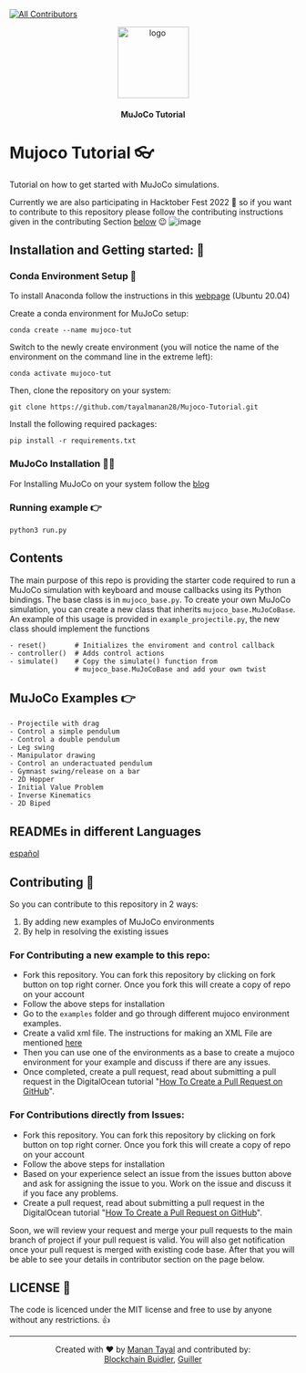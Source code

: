 <!-- ALL-CONTRIBUTORS-BADGE:START - Do not remove or modify this section -->
[![All Contributors](https://img.shields.io/badge/all_contributors-5-orange.svg?style=flat-square)](#contributors-)
<!-- ALL-CONTRIBUTORS-BADGE:END -->
<p align="center">
    <img src="./img/Logo.svg" alt="logo" width="125"/>
</p>

<h4 align="center">MuJoCo Tutorial</h4>


# Mujoco Tutorial 👓
Tutorial on how to get started with MuJoCo simulations.

Currently we are also participating in Hacktober Fest 2022 🎃 so if you want to contribute to this repository please follow the contributing instructions given in the contributing Section [below](https://github.com/tayalmanan28/MuJoCo-Tutorial/blob/main/README.md#contributing) 😉
![image](https://user-images.githubusercontent.com/42448031/193699422-a75d4807-e7ab-456a-9f57-e82195647c3b.png)


## Installation and Getting started: 🚀

### Conda Environment Setup 🐍

To install Anaconda follow the instructions in this [webpage](https://www.digitalocean.com/community/tutorials/how-to-install-the-anaconda-python-distribution-on-ubuntu-20-04-quickstart) (Ubuntu 20.04)

Create a conda environment for MuJoCo setup:  
```
conda create --name mujoco-tut  
```
Switch to the newly create environment (you will notice the name of the environment on the command line in the extreme left):  
```
conda activate mujoco-tut  
```

Then, clone the repository on your system:
```
git clone https://github.com/tayalmanan28/Mujoco-Tutorial.git
```
Install the following required packages:
```
pip install -r requirements.txt
```

### MuJoCo Installation 👨‍💻

For Installing MuJoCo on your system follow the [blog](https://tayalmanan28.github.io/my_blogs/mujoco/simulations/robotics/2022/01/21/MuJoCo.html)

### Running example 👉

``` python3 run.py ```

## Contents

The main purpose of this repo is providing the starter code required to run a MuJoCo simulation with keyboard and mouse callbacks using its Python bindings. The base class is in `mujoco_base.py`. To create your own MuJoCo simulation, you can create a new class that inherits `mujoco_base.MuJoCoBase`. An example of this usage is provided in `example_projectile.py`, the new class should implement the functions

```[Python]
- reset()       # Initializes the enviroment and control callback
- controller()  # Adds control actions
- simulate()    # Copy the simulate() function from 
                # mujoco_base.MuJoCoBase and add your own twist
```

## MuJoCo Examples 👉


```[Markdown]
- Projectile with drag
- Control a simple pendulum
- Control a double pendulum
- Leg swing
- Manipulator drawing
- Control an underactuated pendulum
- Gymnast swing/release on a bar
- 2D Hopper
- Initial Value Problem
- Inverse Kinematics
- 2D Biped
```

## READMEs in different Languages

[español](https://github.com/tayalmanan28/MuJoCo-Tutorial/blob/main/README_sp.md)

## Contributing 🤝

So you can contribute to this repository in 2 ways: 
1. By adding new examples of MuJoCo environments
2. By help in resolving the existing issues

### For Contributing a new example to this repo:

- Fork this repository. You can fork this repository by clicking on fork button on top right corner. Once you fork this will create a copy of repo on your account
- Follow the above steps for installation 
- Go to the `examples` folder and go through different mujoco environment examples.
- Create a valid xml file. The instructions for making an XML File are mentioned [here](https://mujoco.readthedocs.io/en/latest/overview.html?highlight=hello.xml#examples)
- Then you can use one of the environments as a base to create a mujoco environment for your example and discuss if there are any issues.
- Once completed, create a pull request, read about submitting a pull request in the DigitalOcean tutorial "[How To Create a Pull Request on GitHub](https://www.digitalocean.com/community/tutorials/how-to-create-a-pull-request-on-github)".


### For Contributions directly from Issues:

- Fork this repository. You can fork this repository by clicking on fork button on top right corner. Once you fork this will create a copy of repo on your account
- Follow the above steps for installation 
- Based on your experience select an issue from the issues button above and ask for assigning the issue to you. Work on the issue and discuss it if you face any problems.
- Create a pull request, read about submitting a pull request in the DigitalOcean tutorial "[How To Create a Pull Request on GitHub](https://www.digitalocean.com/community/tutorials/how-to-create-a-pull-request-on-github)".

Soon, we will review your request and merge your pull requests to the main branch of project if your pull request is valid.  You will also get notification once your pull request is merged with existing code base. After that you will be able to see your details in contributor section on the page below.


## LICENSE 📃

The code is licenced under the MIT license and free to use by anyone without any restrictions. 👍
***

<p align='center'>Created with ❤ by <a href="https://github.com/tayalmanan28">Manan Tayal</a> and contributed by: <br>
<a href="https://github.com/bchainbuidler">Blockchain Buidler</a>,
<a href="https://github.com/Guillermo">Guiller</a>

